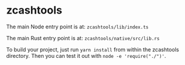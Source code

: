 # zcashtools

The main Node entry point is at: `zcashtools/lib/index.ts`

The main Rust entry point is at: `zcashtools/native/src/lib.rs`

To build your project, just run `yarn install` from within the zcashtools directory. Then you can test it out
with `node -e 'require("./")'`.

